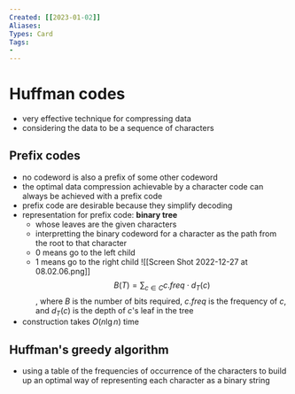 ```yaml
---
Created: [[2023-01-02]]
Aliases: 
Types: Card
Tags: 
- 
---
```

# Huffman codes
- very effective technique for compressing data
- considering the data to be a sequence of characters
## Prefix codes
- no codeword is also a prefix of some other codeword
- the optimal data compression achievable by a character code can always be achieved with a prefix code
- prefix code are desirable because they simplify decoding
- representation for prefix code: **binary tree**
  - whose leaves are the given characters
  - interpretting the binary codeword for a character as the path from the root to that character
  - 0 means go to the left child
  - 1 means go to the right child
![[Screen Shot 2022-12-27 at 08.02.06.png]]
$$B(T)=\sum_{c\in C}c.freq\cdot d_T(c)$$
, where $B$ is the number of bits required, $c.freq$ is the frequency of $c$, and $d_T(c)$ is the depth of $c$'s leaf in the tree
- construction takes $O(n\lg n)$ time
## Huffman's greedy algorithm
- using a table of the frequencies of occurrence of the characters to build up an optimal way of representing each character as a binary string
